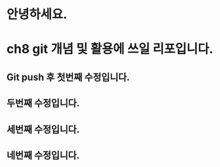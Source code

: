 # 안녕하세요.
# ch8 git 개념 및 활용에 쓰일 리포입니다.

## Git push 후 첫번째 수정입니다.
## 두번째 수정입니다.
## 세번째 수정입니다.
## 네번째 수정입니다.
